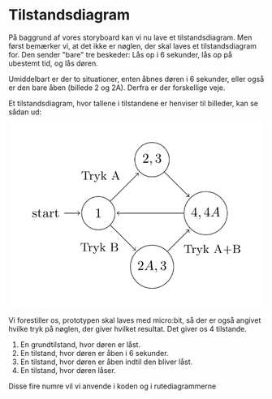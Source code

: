 # Tilstandsdiagram
På baggrund af vores storyboard kan vi nu lave et tilstandsdiagram. Men først bemærker vi, at det ikke er nøglen, der skal laves et tilstandsdiagram for. Den sender "bare" tre beskeder: Lås op i 6 sekunder, lås op på ubestemt tid, og lås døren.

Umiddelbart er der to situationer, enten åbnes døren i 6 sekunder, eller også er den bare åben (billede 2 og 2A). Derfra er der forskellige veje.

Et tilstandsdiagram, hvor tallene i tilstandene er henviser til billeder, kan se sådan ud:

![Tilstandsdiagram](./assets/tilstand.png)

Vi forestiller os, prototypen skal laves med micro:bit, så der er også angivet hvilke tryk på nøglen, der giver hvilket resultat. Det giver os 4 tilstande. 
1. En grundtilstand, hvor døren er låst.
2. En tilstand, hvor døren er åben i 6 sekunder.
3. En tilstand, hvor døren er åben indtil den bliver låst.
4. En tilstand, hvor døren låser.

Disse fire numre vil vi anvende i koden og i rutediagrammerne